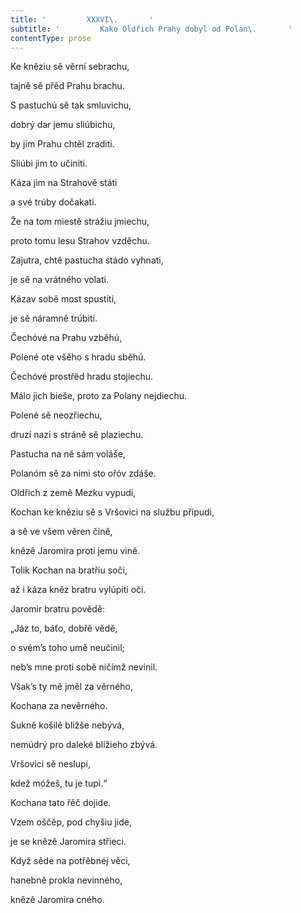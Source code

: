 ```yaml
---
title: '         XXXVI\.       '
subtitle: '         Kako Oldřich Prahy dobyl od Polan\.       '
contentType: prose
---
```


<section>

Ke kněziu sě věrní sebrachu,

tajně sě přěd Prahu brachu.

S pastuchú sě tak smluvichu,

dobrý dar jemu sliúbichu,

by jim Prahu chtěl zraditi.

Sliúbi jim to učiniti.

Káza jim na Strahově státi

a své trúby dočakati.

Že na tom miestě strážiu jmiechu,

proto tomu lesu Strahov vzděchu.

Zajutra, chtě pastucha stádo vyhnati,

je sě na vrátného volati.

Kázav sobě most spustiti,

je sě náramně trúbiti.

Čechóvé na Prahu vzběhú,

Polené ote všěho s hradu sběhú.

Čechóvé prostřěd hradu stojiechu.

Málo jich bieše, proto za Polany nejdiechu.

Polené sě neozřiechu,

druzí nazi s stráně sě plaziechu.

Pastucha na ně sám voláše,

Polanóm sě za nimi sto ořóv zdáše.

Oldřich z země Mezku vypudi,

Kochan ke kněziu sě s Vršovici na službu připudi,

a sě ve všem věren čině,

knězě Jaromira proti jemu vině.

Tolik Kochan na bratřiu soči,

až i káza kněz bratru vylúpiti oči.

Jaromir bratru povědě:

„Jáz to, báťo, dobřě vědě,

o svém’s toho umě neučinil;

neb’s mne proti sobě ničímž nevinil.

Však’s ty mě jměl za věrného,

Kochana za nevěrného.

Sukně košilě bližše nebývá,

nemúdrý pro daleké blížieho zbývá.

Vršovici sě neslupi,

kdež móžeš, tu je tupi.“

Kochana tato řěč dojide.

Vzem oščěp, pod chyšiu jide,

je se knězě Jaromira střieci.

Když sěde na potřěbnéj věci,

hanebně prokla nevinného,

knězě Jaromira cného.

</section>
